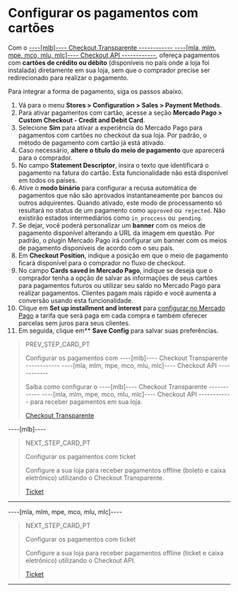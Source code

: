 # Configurar os pagamentos com cartões

Com o [----[mlb]---- Checkout Transparente ------------ ----[mla, mlm, mpe, mco, mlu, mlc]---- Checkout API ------------](/developers/pt/guides/checkout-api/landing), ofereça pagamentos com **cartões de crédito ou débito** (disponíveis no país onde a loja foi instalada) diretamente em sua loja, sem que o comprador precise ser redirecionado para realizar o pagamento.
 
Para integrar a forma de pagamento, siga os passos abaixo.

1. Vá para o menu **Stores > Configuration > Sales > Payment Methods**.
2. Para ativar pagamentos com cartão, acesse a seção **Mercado Pago > Custom Checkout - Credit and Debit Card**.
3. Selecione **Sim** para ativar a experiência do Mercado Pago para pagamentos com cartões no checkout da sua loja. Por padrão, o método de pagamento com cartão já está ativado.
4. Caso necessário, **altere o título do meio de pagamento** que aparecerá para o comprador.
5. No campo **Statement Descriptor**, insira o texto que identificará o pagamento na fatura do cartão. Esta funcionalidade não está disponível em todos os países. 
6. Ative o **modo binário** para configurar a recusa automática de pagamentos que não são aprovados instantaneamente por bancos ou outros adquirentes. Quando ativado, este modo de processamento só resultará no status de um pagamento como `approved` ou` rejected`. Não existirão estados intermediários como `in_proccess` ou` pending`. 
7. Se dejar, você poderá personalizar um **banner** com os meios de pagamento disponível alterando a URL da imagem em questão. Por padrão, o plugin Mercado Pago irá configurar um banner com os meios de pagamento disponíveis de acordo com o seu país.
8. Em **Checkout Position**, indique a posição em que o meio de pagamento ficará disponível para o comprador no fluxo de checkout. 
9. No campo **Cards saved in Mercado Pago**, indique se deseja que o comprador tenha a opção de salvar as informações de seus cartões para pagamentos futuros ou utilizar seu saldo no Mercado Pago para realizar pagamentos. Clientes pagam mais rápido e você aumenta a conversão usando esta funcionalidade.
10. Clique em **Set up installment and interest** para [configurar no Mercado Pago](https://www.mercadopago.com.br/costs-section#from-section=menu) a tarifa que será paga em cada compra e também oferecer parcelas sem juros para seus clientes.
11. Em seguida, clique em** **Save Config** para salvar suas preferências.

> PREV_STEP_CARD_PT
>
> Configurar os pagamentos com ----[mlb]---- Checkout Transparente ------------ ----[mla, mlm, mpe, mco, mlu, mlc]---- Checkout API ------------
>
> Saiba como configurar o ----[mlb]---- Checkout Transparente ------------ ----[mla, mlm, mpe, mco, mlu, mlc]---- Checkout API ------------ para receber pagamentos em sua loja.
>
> [Checkout Transparente](/developers/pt/docs/magento-two/payment-setup/cho-api/introduction)

----[mlb]----
> NEXT_STEP_CARD_PT
>
> Configurar os pagamentos com ticket
>
> Configure a sua loja para receber pagamentos offline (boleto e caixa eletrônico) utilizando o Checkout Transparente. 
>
> [Ticket](/developers/pt/docs/magento-two/payment-setup/cho-api/ticket)
------------

----[mla, mlm, mpe, mco, mlu, mlc]----
> NEXT_STEP_CARD_PT
>
> Configurar os pagamentos com ticket
>
> Configure a sua loja para receber pagamentos offline (ticket e caixa eletrônico) utilizando o Checkout API. 
>
> [Ticket](/developers/pt/docs/magento-two/payment-setup/cho-api/ticket)
------------